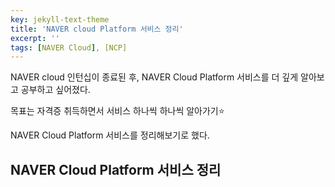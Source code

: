 ```yaml
---
key: jekyll-text-theme
title: 'NAVER cloud Platform 서비스 정리'
excerpt: ''
tags: [NAVER Cloud], [NCP]
---
```



NAVER cloud 인턴십이 종료된 후, NAVER Cloud Platform 서비스를 더 깊게 알아보고 공부하고 싶어졌다.

목표는 자격증 취득하면서 서비스 하나씩 하나씩 알아가기:star:

NAVER Cloud Platform 서비스를 정리해보기로 했다.



## NAVER Cloud Platform 서비스 정리